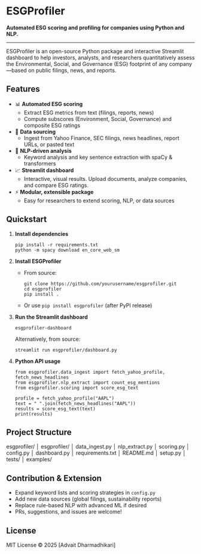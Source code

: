 # ESGProfiler

**Automated ESG scoring and profiling for companies using Python and NLP.**

---

ESGProfiler is an open-source Python package and interactive Streamlit dashboard to help investors, analysts, and researchers quantitatively assess the Environmental, Social, and Governance (ESG) footprint of any company—based on public filings, news, and reports.

## Features

- 📊 **Automated ESG scoring**
    - Extract ESG metrics from text (filings, reports, news)
    - Compute subscores (Environment, Social, Governance) and composite ESG ratings
- 📰 **Data sourcing**
    - Ingest from Yahoo Finance, SEC filings, news headlines, report URLs, or pasted text
- 💬 **NLP-driven analysis**
    - Keyword analysis and key sentence extraction with spaCy & transformers
- 📈 **Streamlit dashboard**
    - Interactive, visual results. Upload documents, analyze companies, and compare ESG ratings.
- ⚡ **Modular, extensible package**
    - Easy for researchers to extend scoring, NLP, or data sources

## Quickstart

1. **Install dependencies**
    ```
    pip install -r requirements.txt
    python -m spacy download en_core_web_sm
    ```

2. **Install ESGProfiler**
    - From source:
      ```
      git clone https://github.com/yourusername/esgprofiler.git
      cd esgprofiler
      pip install .
      ```
    - Or use `pip install esgprofiler` (after PyPI release)

3. **Run the Streamlit dashboard**
    ```
    esgprofiler-dashboard
    ```
    Alternatively, from source:
    ```
    streamlit run esgprofiler/dashboard.py
    ```

4. **Python API usage**

    ```
    from esgprofiler.data_ingest import fetch_yahoo_profile, fetch_news_headlines
    from esgprofiler.nlp_extract import count_esg_mentions
    from esgprofiler.scoring import score_esg_text

    profile = fetch_yahoo_profile("AAPL")
    text = " ".join(fetch_news_headlines("AAPL"))
    results = score_esg_text(text)
    print(results)
    ```

## Project Structure

esgprofiler/
│ esgprofiler/
│ data_ingest.py
│ nlp_extract.py
│ scoring.py
│ config.py
│ dashboard.py
│ requirements.txt
│ README.md
│ setup.py
│ tests/
│ examples/



## Contribution & Extension

- Expand keyword lists and scoring strategies in `config.py`
- Add new data sources (global filings, sustainability reports)
- Replace rule-based NLP with advanced ML if desired
- PRs, suggestions, and issues are welcome!

## License

MIT License © 2025 [Advait Dharmadhikari]
